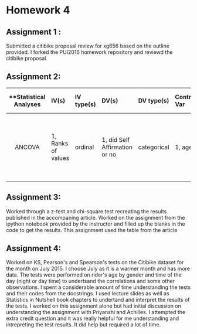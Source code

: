 
# Homework 4
## Assignment 1 :
Submitted a citibike proposal review for xg656 based on the outline provided. 
I forked the PUI2016 homework repository and reviewd the citibike proposal. 

## Assignment 2:
| **Statistical Analyses	|  IV(s)  |  IV type(s) |  DV(s)  |  DV type(s)  |  Control Var | Control Var type  | Question to be answered | _H0_ | alpha | link to paper **| 
|:----------:|:----------|:------------|:-------------|:-------------|:------------|:------------- |:------------------|:----:|:-------:|:-------|
ANCOVA	| 1, Ranks of values | ordinal | 1, did Self Affirmation or no| categorical | 1, age | continuous (could also be categoridcal) | 	Do participants in self-affirmation rak  value significantly higher than control group | Ranks test groups <= Ranks control group | 0.05 | [Self-Affirmation Improves Problem-Solving under Stress](http://journals.plos.org/plosone/article?id=10.1371/journal.pone.0062593) |

## Assignment 3:
Worked through a z-test and chi-square test recreating the results published in the accompaning article.
Worked on the assignment from the ipython notebook provided by the instructor and filled up the blanks in the code to get the results.
This assignment used the table from the article       

## Assignment 4:
Worked on KS, Pearson's and Spearson's tests on the Citibike dataset for the month on July 2015. I choose July as it is a warmer month and has more data. 
The tests were performed on rider's age by gender and time of the day (night or day time) to undertsand the correlations and some other observations. 
I spent a considerable amount of time understanding the tests and their codes from the docstrings. I used lecture slides as well as Statistics in Nutshell book chapters to undertand and interpret the results of the tests. 
I worked on this assignment alone but had initial discussion on understanding the assignment with Priyanshi and Achilles. 
I attempted the extra credit question and it was really helpful for me understanding and intrepreting the test results. It did help but required a lot of time.
